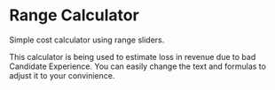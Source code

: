 # Range Calculator

Simple cost calculator using range sliders.

This calculator is being used to estimate loss in revenue due to bad Candidate Experience. You can easily change the text and formulas to adjust it to your convinience.
